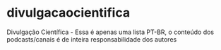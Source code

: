 # divulgacaocientifica
Divulgação Científica - Essa é apenas uma lista PT-BR, o conteúdo dos podcasts/canais é de inteira responsabilidade dos autores
